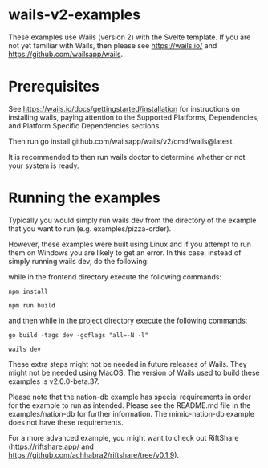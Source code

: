# wails-v2-examples

These examples use Wails (version 2) with the Svelte template. If you are not yet familiar with Wails, then please see https://wails.io/ and https://github.com/wailsapp/wails.

# Prerequisites

See https://wails.io/docs/gettingstarted/installation for instructions on installing wails, paying attention to the Supported Platforms, Dependencies, and Platform Specific Dependencies sections.

Then run go install github.com/wailsapp/wails/v2/cmd/wails@latest.

It is recommended to then run wails doctor to determine whether or not your system is ready.

# Running the examples

Typically you would simply run wails dev from the directory of the example that you want to run (e.g. examples/pizza-order).

However, these examples were built using Linux and if you attempt to run them on Windows you are likely to get an error. In this case, instead of simply running wails dev, do the following:

while in the frontend directory execute the following commands:

	npm install

	npm run build
	
and then while in the project directory execute the following commands:

	go build -tags dev -gcflags "all=-N -l"

	wails dev
	
These extra steps might not be needed in future releases of Wails. They might not be needed using MacOS. The version of Wails used to build these examples is v2.0.0-beta.37.

Please note that the nation-db example has special requirements in order for the example to run as intended.  Please see the README.md file in the examples/nation-db for further information.  The mimic-nation-db example does not have these requirements.


For a more advanced example, you might want to check out RiftShare (https://riftshare.app/ and https://github.com/achhabra2/riftshare/tree/v0.1.9).

